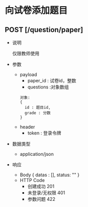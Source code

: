#  向试卷添加题目

## POST [/question/paper]
+ 说明

  仅限教师使用

+ 参数
   + payload
     + paper_id : 试卷id，整数
     + questions :对象数组
     ```
     对象:
     {
       id : 题目id,
       grade : 分数
     }
     ```
   + header
     + token : 登录令牌
     
+ 数据类型
  + application/json

+ 响应
  + Body
        {
          datas : [],
          status: ""
        }
  + HTTP Code
    + 创建成功 201
    + 未登录/无权限 401
    + 参数问题 422
